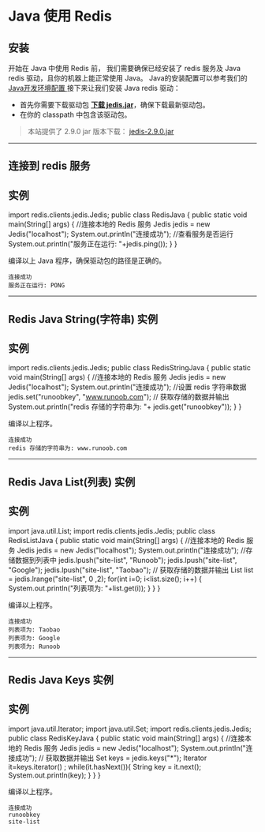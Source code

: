 # Java 使用 Redis

## 安装

开始在 Java 中使用 Redis 前， 我们需要确保已经安装了 redis 服务及 Java redis 驱动，且你的机器上能正常使用 Java。 Java的安装配置可以参考我们的 [Java开发环境配置 ](https://www.runoob.com/redis/java-environment-setup.html)接下来让我们安装 Java redis 驱动：

- 首先你需要下载驱动包 [**下载 jedis.jar**](https://mvnrepository.com/artifact/redis.clients/jedis)，确保下载最新驱动包。
- 在你的 classpath 中包含该驱动包。

> 本站提供了 2.9.0 jar 版本下载： [jedis-2.9.0.jar](https://static.runoob.com/download/jedis-2.9.0.jar)

------

## 连接到 redis 服务

## 实例

import redis.clients.jedis.Jedis;  public class RedisJava {    public static void main(String[] args) {        //连接本地的 Redis 服务        Jedis jedis = new Jedis("localhost");        System.out.println("连接成功");        //查看服务是否运行        System.out.println("服务正在运行: "+jedis.ping());    } }

编译以上 Java 程序，确保驱动包的路径是正确的。

```
连接成功
服务正在运行: PONG
```

------

## Redis Java String(字符串) 实例

## 实例

import redis.clients.jedis.Jedis;  public class RedisStringJava {    public static void main(String[] args) {        //连接本地的 Redis 服务        Jedis jedis = new Jedis("localhost");        System.out.println("连接成功");        //设置 redis 字符串数据        jedis.set("runoobkey", "www.runoob.com");        // 获取存储的数据并输出        System.out.println("redis 存储的字符串为: "+ jedis.get("runoobkey"));    } }

编译以上程序。

```
连接成功
redis 存储的字符串为: www.runoob.com
```

------

## Redis Java List(列表) 实例

## 实例

import java.util.List; import redis.clients.jedis.Jedis;  public class RedisListJava {    public static void main(String[] args) {        //连接本地的 Redis 服务        Jedis jedis = new Jedis("localhost");        System.out.println("连接成功");        //存储数据到列表中        jedis.lpush("site-list", "Runoob");        jedis.lpush("site-list", "Google");        jedis.lpush("site-list", "Taobao");        // 获取存储的数据并输出        List<String> list = jedis.lrange("site-list", 0 ,2);        for(int i=0; i<list.size(); i++) {            System.out.println("列表项为: "+list.get(i));        }    } }

编译以上程序。

```
连接成功
列表项为: Taobao
列表项为: Google
列表项为: Runoob
```

------

## Redis Java Keys 实例

## 实例

import java.util.Iterator; import java.util.Set; import redis.clients.jedis.Jedis;  public class RedisKeyJava {    public static void main(String[] args) {        //连接本地的 Redis 服务        Jedis jedis = new Jedis("localhost");        System.out.println("连接成功");         // 获取数据并输出        Set<String> keys = jedis.keys("*");         Iterator<String> it=keys.iterator() ;           while(it.hasNext()){               String key = it.next();               System.out.println(key);           }    } }

编译以上程序。

```
连接成功
runoobkey
site-list
```